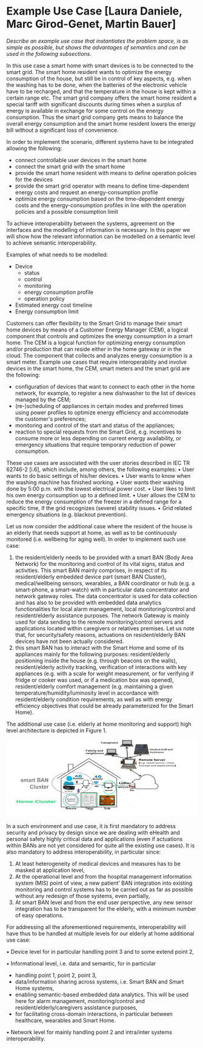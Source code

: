 
# Example Use Case [Laura Daniele, Marc Girod-Genet, Martin Bauer]
*Describe an example use case that instantiates the problem space, is as simple as possible, but shows the advantages of semantics and can be used in the following subsections.*

In this use case a smart home with smart devices is to be connected to the smart grid. The smart home resident wants to optimize the energy consumption of the house, but still be in control of key aspects, e.g. when the washing has to be done, when the batteries of the electronic vehicle have to be recharged, and that the temperature in the house is kept within a certain range etc. The smart grid company offers the smart home resident a special tariff with significant discounts during times when a surplus of energy is available in exchange for some control on the energy consumption. Thus the smart grid company gets means to balance the overall energy consumption and the smart home resident lowers the energy bill without a significant loss of convenience.

In order to implement the scenario, different systems have to be integrated allowing the following:
 * connect controllable user devices in the smart home
 * connect the smart grid with the smart home
 * provide the smart home resident with means to define operation policies for the devices
 * provide the smart grid operator with means to define time-dependent energy costs and request an energy-consumption profile
 * optimize energy consumption based on the time-dependent energy costs and the energy-consumption profiles in line with the operation policies and a possible consumption limit

To achieve interoperability between the systems, agreement on the interfaces and the modelling of information is necessary. In this paper we will show how the relevant information can be modelled on a semantic level to achieve semantic interoperability. 

Examples of what needs to be modelled:
 * Device 
   * status
   * control
   * monitoring
   * energy consumption profile
   * operation policy
 * Estimated energy cost timeline
 * Energy consumption limit

Customers can offer flexibility to the Smart Grid to manage their smart home devices by means of a Customer Energy Manager (CEM), a logical component that controls and optimizes the energy consumption in a smart home. The CEM is a logical function for optimizing energy consumption and/or production that can reside either in the home gateway or in the cloud. The component that collects and analyzes energy consumption is a smart meter. Example use cases that require interoperability and involve devices in the smart home, the CEM, smart meters and the smart grid are the following:
- configuration of devices that want to connect to each other in the home network, for example, to register a new dishwasher to the list of devices managed by the CEM;
- (re-)scheduling of appliances in certain modes and preferred times using power profiles to optimize energy efficiency and accommodate the customer's preferences;
- monitoring and control of the start and status of the appliances; 
- reaction to special requests from the Smart Grid, e.g. incentives to consume more or less depending on current energy availability, or emergency situations that require temporary reduction of power consumption. 

These use cases are associated with the user stories described in IEC TR 62746-2 [i.6], which include, among others, the following examples:
•	User wants to do basic settings of his/her devices.
•	User wants to know when the washing machine has finished working.
•	User wants their washing done by 5:00 p.m. with the lowest electrical power cost.
•	User likes to limit his own energy consumption up to a defined limit.
•	User allows the CEM to reduce the energy consumption of the freezer in a defined range for a specific time, if the grid recognizes (severe) stability issues.
•	Grid related emergency situations (e.g. blackout prevention).

Let us now consider the additional case where the resident of the house is an elderly that needs support at home, as well as to be continuously monitored (i.e. wellbeing for aging well). In order to implement such use case:
  1.	the resident/elderly needs to be provided with a smart BAN (Body Area Network) for the monitoring and control of its vital    signs, status and activities. This smart BAN mainly comprises, in respect of its resident/elderly embedded device part (smart BAN Cluster), medical/wellbeing sensors, wearables, a BAN coordinator or hub (e.g. a smart-phone, a smart-watch) with in particular data concentrator and network gateway roles. The data concentrator is used for data collection and has also to be provided with embedded data analytics functionalities for local alarm management, local monitoring/control and resident/elderly assistance purposes. The network Gateway is mainly used for data sending to the remote monitoring/control servers and applications located within caregivers or relatives premises. Let us note that, for security/safety reasons, actuations on resident/elderly BAN devices have not been actually considered. 
  2.	this smart BAN has to interact with the Smart Home and some of its appliances mainly for the following purposes: resident/elderly positioning inside the house (e.g. through beacons on the walls), resident/elderly activity tracking, verification of interactions with key appliances (e.g. with a scale for weight measurement, or for verifying if fridge or cooker was used, or if a medication box was opened), resident/elderly comfort management (e.g. maintaining a given temperature/humidity/luminosity level in accordance with resident/elderly condition requirements, as well as with energy efficiency objectives that could be already parameterized for the Smart Home).

The additional use case (i.e. elderly at home monitoring and support) high level architecture is depicted in Figure 1.

![](../img/SemInteropElderlyHomeUseCase.png)

In a such environment and use case, it is first mandatory to address security and privacy by design since we are dealing with eHealth and personal safety highly critical data and applications (even if actuations within BANs are not yet considered for quite all the existing use cases). It is also mandatory to address interoperability, in particular since:
1.	At least heterogeneity of medical devices and measures has to be masked at application level,
2.	At the operational level and from the hospital management information system (MIS) point of view, a new patient’ BAN integration into existing monitoring and control systems has to be carried out as far as possible without any redesign of those systems, even partially,
3.	At smart BAN level and from the end user perspective, any new sensor integration has to be transparent for the elderly, with a minimum number of easy operations.

For addressing all the aforementioned requirements, interoperability will have thus to be handled at multiple levels for our elderly at home additional use case:

•	Device level for in particular handling point 3 and to some extend point 2,

•	Informational level, i.e. data and semantic, for in particular

 - handling point 1, point 2, point 3,
 - data/information sharing across systems, i.e. Smart BAN and Smart Home systems,
 - enabling semantic-based embedded data analytics. This will be used here for alarm management, monitoring/control and resident/elderly/caregivers assistance purposes,
 - for facilitating cross-domain interactions, in particular between healthcare, wearables and Smart Home.

•	Network level for mainly handling point 2 and intra/inter systems interoperability.
